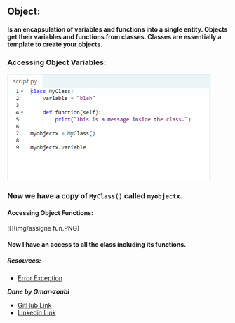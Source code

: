 ## Object:
#### Is an encapsulation of variables and functions into a single entity. Objects get their variables and functions from classes. Classes are essentially a template to create your objects. 
### Accessing Object Variables:
![](img/assigne.PNG)

### Now we have a copy of `MyClass()` called `myobjectx`.
#### Accessing Object Functions:
![](img/assigne fun.PNG)
#### Now I have an access to all the class including its functions.



##### Resources:

- [Error Exception](https://www.learnpython.org/en/Classes_and_Objects)





***Done by Omar-zoubi***
- [GitHub Link](https://github.com/Omar-zoubi)
- [Linkedin Link](https://www.linkedin.com/in/omar-alzoubi-54034bb4/)
